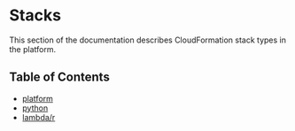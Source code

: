 # Stacks

This section of the documentation describes CloudFormation stack types in the platform.

## Table of Contents

* [platform](platform)
* [python](python)
* [lambda/r](lambda/r)

